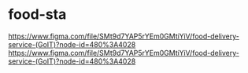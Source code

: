 # food-sta

https://www.figma.com/file/SMt9d7YAP5rYEm0GMtiYiV/food-delivery-service-(GoIT)?node-id=480%3A4028
https://www.figma.com/file/SMt9d7YAP5rYEm0GMtiYiV/food-delivery-service-(GoIT)?node-id=480%3A4028
